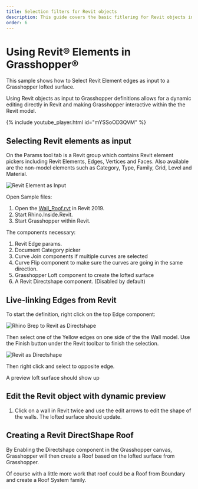 ```yaml
---
title: Selection filters for Revit objects
description: This guide covers the basic fitlering for Revit objects in a model for Grasshopper.
order: 6
---
```


# Using Revit&reg; Elements in Grasshopper&reg;
This sample shows how to Select Revit Element edges as input to a Grasshopper lofted surface.

Using Revit objects as input to Grasshopper definitions allows for a dynamic editing directly in Revit and making Grasshopper interactive within the the Revit model.

<!-- ![Revit Element as Input](/static/images/select-revit-element.jpg) -->

{% include youtube_player.html id="mYSSoOD3QVM" %}

## Selecting Revit elements as input
On the Params tool tab is a Revit group which contains Revit element pickers including Revit Elements, Edges, Vertices and Faces.  Also available are the non-model elements such as Category, Type, Family, Grid, Level and Material.

![Revit Element as Input](/static/images/selectable-revit-element.jpg)

Open Sample files:
1. Open the [Wall_Roof.rvt](/wall_roof.rvt) in Revit 2019.
1. Start Rhino.Inside.Revit.
1. Start Grasshopper within Revit.

The components necessary:
1. Revit Edge params.
1. Document Category picker
1. Curve Join components if multiple curves are selected
1. Curve Flip component to make sure the curves are going in the same direction.
1. Grasshopper Loft component to create the lofted surface
1. A Revit Directshape component.  (Disabled by default)

## Live-linking Edges from Revit

To start the definition, right click on the top Edge component: 

![Rhino Brep to Revit as Directshape](/static/images/revit-edge.jpg)

Then select one of the Yellow edges on one side of the the Wall model. Use the Finish button under the Revit toolbar to finish the selection.

![Revit as Directshape](/static/images/select-edges.jpg)

Then right click and select to opposite edge.

A preview loft surface should show up

## Edit the Revit object with dynamic preview
1. Click on a wall in Revit twice and use the edit arrows to edit the shape of the walls.  The lofted surface should update.

## Creating a Revit DirectShape Roof
By Enabling the Directshape component in the Grasshopper canvas, Grasshopper will then create a Roof based on the lofted surface from Grasshopper.

Of course with a little more work that roof could be a Roof from Boundary and create a Roof System family.